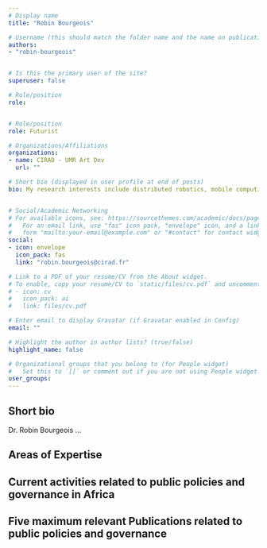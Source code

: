 ```yaml
---
# Display name
title: "Robin Bourgeois"

# Username (this should match the folder name and the name on publications)
authors:
- "robin-bourgeois"


# Is this the primary user of the site?
superuser: false

# Role/position
role: 


# Role/position
role: Futurist 

# Organizations/Affiliations
organizations:
- name: CIRAD - UMR Art Dev
  url: ""

# Short bio (displayed in user profile at end of posts)
bio: My research interests include distributed robotics, mobile computing and programmable matter.


# Social/Academic Networking
# For available icons, see: https://sourcethemes.com/academic/docs/page-builder/#icons
#   For an email link, use "fas" icon pack, "envelope" icon, and a link in the
#   form "mailto:your-email@example.com" or "#contact" for contact widget.
social:
- icon: envelope
  icon_pack: fas
  link: "robin.bourgeois@cirad.fr"

# Link to a PDF of your resume/CV from the About widget.
# To enable, copy your resume/CV to `static/files/cv.pdf` and uncomment the lines below.
# - icon: cv
#   icon_pack: ai
#   link: files/cv.pdf

# Enter email to display Gravatar (if Gravatar enabled in Config)
email: ""

# Highlight the author in author lists? (true/false)
highlight_name: false

# Organizational groups that you belong to (for People widget)
#   Set this to `[]` or comment out if you are not using People widget.
user_groups:
---
```


## Short bio
Dr. Robin Bourgeois ...

## Areas of Expertise
## Current activities related to public policies and governance in Africa
## Five maximum relevant Publications related to public policies and governance

